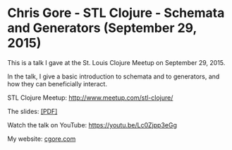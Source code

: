 # Chris Gore - STL Clojure - Schemata and Generators (September 29, 2015)

This is a talk I gave at the St. Louis Clojure Meetup on September 29, 2015.

In the talk, I give a basic introduction to schemata and to generators, and how they can beneficially interact.

STL Clojure Meetup: http://www.meetup.com/stl-clojure/

The slides: [[PDF]](https://github.com/cgore/2015-09-29-clojure-schemata-and-generators/raw/master/slides/slides.pdf)

Watch the talk on YouTube: https://youtu.be/Lc0Zjpp3eGg

My website: [cgore.com](http://www.cgore.com)
